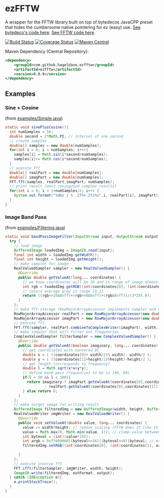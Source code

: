 # ezFFTW

A wrapper for the FFTW library built on top of bytedecos JavaCPP preset that hides the cumbersome native pointering for ez (easy) use. [See bytedeco's code here](https://github.com/bytedeco/javacpp-presets/tree/master/fftw). [See FFTW code here](https://github.com/FFTW/fftw3).

[![Build Status](https://travis-ci.org/hageldave/ezFFTW.svg?branch=master)](https://travis-ci.org/hageldave/ezFFTW)
[![Coverage Status](https://coveralls.io/repos/github/hageldave/ezFFTW/badge.svg?branch=master)](https://coveralls.io/github/hageldave/ezFFTW?branch=master)
[![Maven Central](https://img.shields.io/maven-central/v/com.github.hageldave.ezfftw/ezfftw.svg)](http://search.maven.org/#artifactdetails|com.github.hageldave.ezfftw|ezfftw|0.0.9|jar)

Maven Dependency (Central Repository):
```xml
<dependency>
    <groupId>com.github.hageldave.ezfftw</groupId>
    <artifactId>ezfftw</artifactId>
    <version>0.0.9</version>
</dependency>
```

## Examples

### Sine + Cosine
(from [examples/Simple.java](../master/src/test/java/hageldave/ezfftw/dp/example/Simple.java))
```java
static void sinePlusCosine(){
  int numSamples = 16;
  double second = 2*Math.PI; // interval of one second
  // create samples
  double[] samples = new double[numSamples];
  for(int i = 0; i < numSamples; i++){
    samples[i] = Math.sin(i*second/numSamples);
    samples[i]+= Math.cos(i*second/numSamples);
  }
  // execute fft
  double[] realPart = new double[numSamples];
  double[] imagPart = new double[numSamples];
  FFT.fft(samples, realPart,imagPart, numSamples);
  // print result (omit conjugated complex results)
  for(int i = 0; i < 1+numSamples/2; i++) {
    System.out.format("%dHz | % .2f%+.2fi%n",i, realPart[i], imagPart[i]);
  }
}
```

### Image Band Pass
(from [examples/Filtering.java](../master/src/test/java/hageldave/ezfftw/dp/example/Filtering.java))
```java
static void bandPassImageFilter(InputStream input, OutputStream output, String outFormat){
  try {
    // load image
    BufferedImage loadedImg = ImageIO.read(input);
    final int width = loadedImg.getWidth();
    final int height = loadedImg.getHeight();
    // make sampler for image
    RealValuedSampler sampler = new RealValuedSampler() {
      @Override
      public double getValueAt(long... coordinates) {
        // we know coordinates will be 2D and in range of image dimensions
        int rgb = loadedImg.getRGB((int)coordinates[0], (int)coordinates[1]);
        // return average grey in range [0,1]
        return ((rgb>>16&0xff)+(rgb>>8&0xff)+(rgb&0xff))/(3*255.0); 
      }
    };
    // make fft storage (RowMajorArrayAccessor implements sampler and writer)
    RowMajorArrayAccessor realPart = new RowMajorArrayAccessor(new double[width*height], width,height);
    RowMajorArrayAccessor imagPart = new RowMajorArrayAccessor(new double[width*height], width,height);
    // execute fft
    FFT.fft(sampler, realPart.combineToComplexWriter(imagPart), width, height);
    // make sampler that will filter out frequencies
    ComplexValuedSampler filterSampler = new ComplexValuedSampler() {
      @Override
      public double getValueAt(boolean imaginary, long... coordinates) {
        // get coordinates with centered DC
        double x = ( ((coordinates[0]+ width/2)% width)- width/2 );
        double y = ( ((coordinates[1]+height/2)%height)-height/2 );
        // get length (corresponds to frequency)
        double l = Math.sqrt(x*x+y*y);
        // define band pass frequencies to be in ]40, 80[
        if(l > 50 && l < 100){
          return imaginary ? imagPart.getValueAt(coordinates[0],coordinates[1]) 
                  : realPart.getValueAt(coordinates[0],coordinates[1]);
        } else return 0;
      }
    };
    // make target image for writing result
    BufferedImage filteredImg = new BufferedImage(width, height, BufferedImage.TYPE_INT_ARGB);
    RealValuedWriter imgWriter = new RealValuedWriter() {
      @Override
      public void setValueAt(double value, long... coordinates) {
        value /= width*height; // remove scaling (FFTW does it like this)
        value = Math.max(0, Math.min(value, 1)); // clamp value between [0,1]
        int byteval = (int)(value*255);
        int argb = 0xff000000|(byteval<<16)|(byteval<<8)|byteval; // make greyscale argb
        filteredImg.setRGB((int)coordinates[0], (int)coordinates[1], argb);
            
      }
    };
    // execute inverse fft
    FFT.ifft(filterSampler, imgWriter, width, height);
    ImageIO.write(filteredImg, outFormat, output);
  } catch (IOException e){
    e.printStackTrace();
  }
}
```
